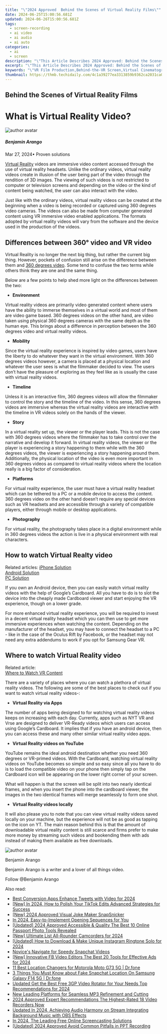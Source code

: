 ```yaml
---
title: "\"2024 Approved  Behind the Scenes of Virtual Reality Films\""
date: 2024-06-25T15:00:56.681Z
updated: 2024-06-26T15:00:56.681Z
tags: 
  - screen-recording
  - ai video
  - ai audio
  - ai auto
categories: 
  - ai
  - screen
description: "\"This Article Describes 2024 Approved: Behind the Scenes of Virtual Reality Films\""
excerpt: "\"This Article Describes 2024 Approved: Behind the Scenes of Virtual Reality Films\""
keywords: "\"VR Film Production,Behind-the-VR Screen,Virtual Cinematography,VR Movie Making,Creating VR Films,Scenes in VR Filmmaking,Insider VR Cinema\""
thumbnail: https://thmb.techidaily.com/4c1a39277ea3313859b9362ca2031ca0eab790234cc40f347849f915f7ea8138.jpg
---
```


## Behind the Scenes of Virtual Reality Films

# What is Virtual Reality Video?

![author avatar](https://images.wondershare.com/filmora/article-images/benjamin-arango-author.jpg)

##### Benjamin Arango

 Mar 27, 2024• Proven solutions

[Virtual Reality](https://tools.techidaily.com/wondershare/filmora/download/) videos are immersive video content accessed through the use of virtual reality headsets. Unlike the ordinary videos, virtual reality videos create in illusion of the user being part of the video through the rendition of 3D images. The viewing of such videos is not restricted to computer or television screens and depending on the video or the kind of content being watched, the user can also interact with the video.

 Just like with the ordinary videos, virtual reality videos can be created at the beginning when a video is being recorded or captured using 360 degrees video cameras. The videos can also be made from computer generated content using VR immersive video enabled applications. The formats adopted by virtual reality videos will vary from the software and the device used in the production of the videos.

## Differences between 360° video and VR video

 Virtual Reality is no longer the next big thing, but rather the current big thing. However, pockets of confusion still arise on the difference between them and [360 degrees video](https://filmora.wondershare.com/virtual-reality/what-is-360-video.html). Some tend to confuse the two terms while others think they are one and the same thing.

 Below are a few points to help shed more light on the differences between the two:

* **Environment**

 Virtual reality videos are primarily video generated content where users have the ability to immerse themselves in a virtual world and most of them are video game based. 360 degrees videos on the other hand, are video taken using physical 360 degrees cameras with the same depth as the human eye. This brings about a difference in perception between the 360 degrees video and virtual reality videos.

* **Mobility**

 Since the virtual reality experience is inspired by video games, users have the liberty to do whatever they want in the virtual environment. With 360 degrees videos however, a camera is placed at a physical location and whatever the user sees is what the filmmaker decided to view. The users don’t have the pleasure of exploring as they feel like as is usually the case with virtual reality videos.

* **Timeline**

 Unless it is an interactive film, 360 degrees videos will allow the filmmaker to control the story and the timeline of the video. In this sense, 360 degrees videos are immersive whereas the virtual reality videos are interactive with the timeline in VR videos solely on the hands of the viewer.

* **Story**

 In a virtual reality set up, the viewer or the player leads. This is not the case with 360 degrees videos where the filmmaker has to take control over the narrative and develop it forward. In virtual reality videos, the viewer or the player is experiencing a story happening to them while with the 360 degrees videos, the viewer is experiencing a story happening around them. Additionally, the physical location of the video is even more important in 360 degrees videos as compared to virtual reality videos where the location really is a big factor of consideration.

* **Platforms**

 For virtual reality experience, the user must have a virtual reality headset which can be tethered to a PC or a mobile device to access the content. 360 degrees video on the other hand doesn’t require any special devices such as VR headsets and are accessible through a variety of compatible players, either through mobile or desktop applications.

* **Photography**

 For virtual reality, the photography takes place in a digital environment while in 360 degrees videos the action is live in a physical environment with real characters.

## How to watch Virtual Realty video

 Related articles:
[iPhone Solution](https://tools.techidaily.com/wondershare/filmora/download/)  
[Android Solution](https://filmora.wondershare.com/virtual-reality/watch-vr-360-video-on-android.html)  
[PC Solution](https://tools.techidaily.com/wondershare/filmora/download/)

 If you own an Android device, then you can easily watch virtual reality videos with the help of Google’s Cardboard. All you have to do is to slot the device into the cheaply made Cardboard viewer and start enjoying the VR experience, though on a lower grade.

 For more enhanced virtual reality experience, you will be required to invest in a decent virtual reality headset which you can then use to get more immersive experiences when watching the content. Depending on the manufacturer of the headset, you may have to connect the headset to a PC - like in the case of the Oculus Rift by Facebook, or the headset may not need any extra addendums to work if you opt for Samsung Gear VR.

## Where to watch Virtual Reality video

 Related article:  
[Where to Watch VR Content](https://tools.techidaily.com/wondershare/filmora/download/)

 There are a variety of places where you can watch a plethora of virtual reality videos. The following are some of the best places to check out if you want to watch virtual reality videos-:

* **Virtual Reality via Apps**

 The number of apps being designed to for watching virtual reality videos keeps on increasing with each day. Currently, apps such as NYT VR and Vrse are designed to deliver VR-Ready videos which users can access using Google’s Cardboard. It implies that if you have an android device, then you can access these and many other similar virtual reality video apps.

* **Virtual Reality videos on YouTube**

 YouTube remains the ideal android destination whether you need 360 degrees or VR-primed videos. With the Cardboard, watching virtual reality videos on YouTube becomes so simple and so easy since all you have to do is to load the compatible video on your phone then simply tap on the Cardboard icon will be appearing on the lower right corner of your screen.

 What will happen is that the screen will be split into two nearly identical frames, and when you insert the phone into the cardboard viewer, the images in the two identical frames will merge seamlessly to form one shot.

* **Virtual Reality videos locally**

 It will also please you to note that you can view virtual reality videos saved locally on your machine, but the experience will not be as good as tapping on the icon on YT. The main reason behind this is that the amount of downloadable virtual reality content is still scarce and firms prefer to make more money by streaming such videos and bookending them with ads instead of making them available as free downloads.

![author avatar](https://images.wondershare.com/filmora/article-images/benjamin-arango-author.jpg)

Benjamin Arango

Benjamin Arango is a writer and a lover of all things video.

Follow @Benjamin Arango


<ins class="adsbygoogle"
     style="display:block"
     data-ad-format="autorelaxed"
     data-ad-client="ca-pub-7571918770474297"
     data-ad-slot="1223367746"></ins>



<ins class="adsbygoogle"
     style="display:block"
     data-ad-client="ca-pub-7571918770474297"
     data-ad-slot="8358498916"
     data-ad-format="auto"
     data-full-width-responsive="true"></ins>


<span class="atpl-alsoreadstyle">Also read:</span>
<div><ul>
<li><a href="https://fox-links.techidaily.com/best-conversion-apps-enhance-tweets-with-video-for-2024/"><u>Best Conversion Apps  Enhance Tweets with Video for 2024</u></a></li>
<li><a href="https://fox-links.techidaily.com/new-in-2024-how-to-polish-your-tiktok-edits-advanced-strategies-for-success/"><u>[New] In 2024, How to Polish Your TikTok Edits  Advanced Strategies for Success</u></a></li>
<li><a href="https://fox-links.techidaily.com/new-2024-approved-visual-joke-maker-snapsnicker/"><u>[New] 2024 Approved  Visual Joke Maker  SnapSnicker</u></a></li>
<li><a href="https://fox-links.techidaily.com/in-2024-easy-to-implement-opening-sequences-for-you/"><u>In 2024, Easy-to-Implement Opening Sequences for You</u></a></li>
<li><a href="https://fox-links.techidaily.com/updated-2024-approved-accessible-and-quality-the-best-10-online-passport-photo-tools-revealed/"><u>[Updated] 2024 Approved  Accessible & Quality  The Best 10 Online Passport Photo Tools Revealed</u></a></li>
<li><a href="https://fox-links.techidaily.com/new-ultimate-list-all-rounder-camcorders-for-2024/"><u>[New] Ultimate List  All-Rounder Camcorders for 2024</u></a></li>
<li><a href="https://fox-links.techidaily.com/updated-how-to-download-and-make-unique-instagram-ringtone-solo-for-2024/"><u>[Updated] How to Download & Make Unique Instagram Ringtone Solo for 2024</u></a></li>
<li><a href="https://fox-links.techidaily.com/novices-navigate-for-speedy-snapchat-videos/"><u>Novice's Navigate for Speedy Snapchat Videos</u></a></li>
<li><a href="https://facebook-video-content.techidaily.com/new-innovative-fb-video-editors-the-best-20-tools-for-effective-ads-for-2024/"><u>[New] Innovative FB Video Editors  The Best 20 Tools for Effective Ads for 2024</u></a></li>
<li><a href="https://location-fake.techidaily.com/11-best-location-changers-for-motorola-moto-g73-5g-drfone-by-drfone-virtual-android/"><u>11 Best Location Changers for Motorola Moto G73 5G | Dr.fone</u></a></li>
<li><a href="https://location-social.techidaily.com/3-things-you-must-know-about-fake-snapchat-location-on-samsung-galaxy-f14-5g-drfone-by-drfone-virtual-android/"><u>3 Things You Must Know about Fake Snapchat Location On Samsung Galaxy F14 5G | Dr.fone</u></a></li>
<li><a href="https://video-creation-software.techidaily.com/updated-get-the-best-free-3gp-video-rotator-for-your-needs-top-recommendations-for-2024/"><u>Updated Get the Best Free 3GP Video Rotator for Your Needs Top Recommendations for 2024</u></a></li>
<li><a href="https://audio-shaping.techidaily.com/new-leading-platforms-for-seamless-mp3-refinement-and-cutting/"><u>New Leading Platforms for Seamless MP3 Refinement and Cutting</u></a></li>
<li><a href="https://some-knowledge.techidaily.com/2024-approved-expert-recommendations-the-highest-rated-18-video-recorders-now/"><u>2024 Approved  Expert Recommendations  The Highest-Rated 18 Video Recorders Now</u></a></li>
<li><a href="https://voice-adjusting.techidaily.com/updated-in-2024-achieving-audio-harmony-on-stream-integrating-background-music-with-obs-effects/"><u>Updated In 2024, Achieving Audio Harmony on Stream Integrating Background Music with OBS Effects</u></a></li>
<li><a href="https://remote-screen-capture.techidaily.com/in-2024-the-leading-free-online-screencasting-solutions/"><u>In 2024, The Leading Free Online Screencasting Solutions</u></a></li>
<li><a href="https://screen-sharing-recording.techidaily.com/updated-2024-approved-avoid-common-pitfalls-in-ppt-recording/"><u>[Updated] 2024 Approved  Avoid Common Pitfalls in PPT Recording</u></a></li>
</ul></div>
